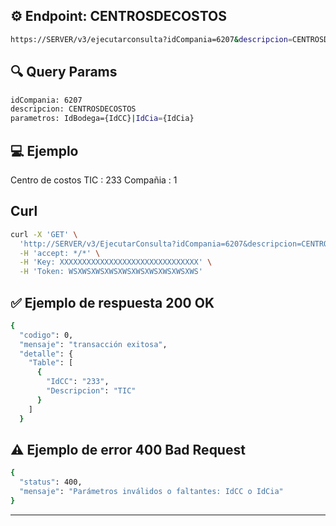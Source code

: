 ## ⚙️ Endpoint: **CENTROSDECOSTOS**

```bash
https://SERVER/v3/ejecutarconsulta?idCompania=6207&descripcion=CENTROSDECOSTOS&parametros=IdCC={IdBodega}|IdCia={IdCia}
```

## 🔍 Query Params
```bash
idCompania: 6207
descripcion: CENTROSDECOSTOS
parametros: IdBodega={IdCC}|IdCia={IdCia}
```

## 💻 Ejemplo
Centro de costos TIC : 233
Compañia : 1

## Curl
```bash
curl -X 'GET' \
  'http://SERVER/v3/EjecutarConsulta?idCompania=6207&descripcion=CENTROSDECOSTOS&parametros=IdCC%3D233%7CIdCia%3D1' \
  -H 'accept: */*' \
  -H 'Key: XXXXXXXXXXXXXXXXXXXXXXXXXXXXXXX' \
  -H 'Token: WSXWSXWSXWSXWSXWSXWSXWSXWSXWS'
```

## ✅ Ejemplo de respuesta 200 OK
```bash
{
  "codigo": 0,
  "mensaje": "transacción exitosa",
  "detalle": {
    "Table": [
      {
        "IdCC": "233",
        "Descripcion": "TIC"
      }
    ]
  }
```

## ⚠️ Ejemplo de error 400 Bad Request
```bash
{
  "status": 400,
  "mensaje": "Parámetros inválidos o faltantes: IdCC o IdCia"
}
```
---